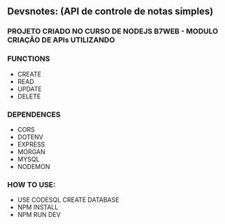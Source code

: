 ## Devsnotes: (API de controle de notas simples)

### PROJETO CRIADO NO CURSO DE NODEJS B7WEB - MODULO CRIAÇÃO DE APIs UTILIZANDO 

### FUNCTIONS

* CREATE
* READ
* UPDATE
* DELETE

### DEPENDENCES

* CORS
* DOTENV 
* EXPRESS 
* MORGAN 
* MYSQL 
* NODEMON

### HOW TO USE:

* USE CODESQL CREATE DATABASE
* NPM INSTALL
* NPM RUN DEV
